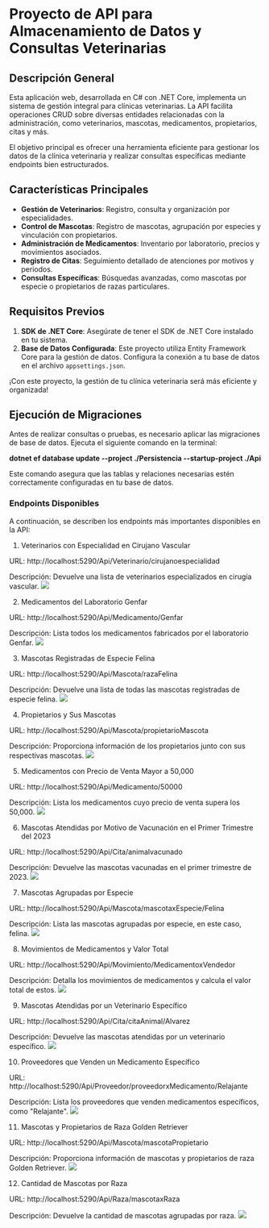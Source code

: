 ﻿# Proyecto de API para Almacenamiento de Datos y Consultas Veterinarias

## Descripción General

Esta aplicación web, desarrollada en C# con .NET Core, implementa un sistema de gestión integral para clínicas veterinarias. La API facilita operaciones CRUD sobre diversas entidades relacionadas con la administración, como veterinarios, mascotas, medicamentos, propietarios, citas y más.

El objetivo principal es ofrecer una herramienta eficiente para gestionar los datos de la clínica veterinaria y realizar consultas específicas mediante endpoints bien estructurados.

## Características Principales

- **Gestión de Veterinarios**: Registro, consulta y organización por especialidades.
- **Control de Mascotas**: Registro de mascotas, agrupación por especies y vinculación con propietarios.
- **Administración de Medicamentos**: Inventario por laboratorio, precios y movimientos asociados.
- **Registro de Citas**: Seguimiento detallado de atenciones por motivos y periodos.
- **Consultas Específicas**: Búsquedas avanzadas, como mascotas por especie o propietarios de razas particulares.

## Requisitos Previos

1. **SDK de .NET Core**: Asegúrate de tener el SDK de .NET Core instalado en tu sistema.
2. **Base de Datos Configurada**: Este proyecto utiliza Entity Framework Core para la gestión de datos. Configura la conexión a tu base de datos en el archivo `appsettings.json`.

¡Con este proyecto, la gestión de tu clínica veterinaria será más eficiente y organizada!


## Ejecución de Migraciones

Antes de realizar consultas o pruebas, es necesario aplicar las migraciones de base de datos. Ejecuta el siguiente comando en la terminal:

**dotnet ef database update --project ./Persistencia --startup-project ./Api**

Este comando asegura que las tablas y relaciones necesarias estén correctamente configuradas en tu base de datos.

### Endpoints Disponibles

A continuación, se describen los endpoints más importantes disponibles en la API:

1. Veterinarios con Especialidad en Cirujano Vascular

URL: http://localhost:5290/Api/Veterinario/cirujanoespecialidad

Descripción: Devuelve una lista de veterinarios especializados en cirugía vascular.
![](./img/image-1.png)


2. Medicamentos del Laboratorio Genfar

URL: http://localhost:5290/Api/Medicamento/Genfar

Descripción: Lista todos los medicamentos fabricados por el laboratorio Genfar.
![](./img/image-2.png)

3. Mascotas Registradas de Especie Felina

URL: http://localhost:5290/Api/Mascota/razaFelina

Descripción: Devuelve una lista de todas las mascotas registradas de especie felina.
![](./img/image-3.png)


4. Propietarios y Sus Mascotas

URL: http://localhost:5290/Api/Mascota/propietarioMascota

Descripción: Proporciona información de los propietarios junto con sus respectivas mascotas.
![](./img/image-4.png)

5. Medicamentos con Precio de Venta Mayor a 50,000

URL: http://localhost:5290/Api/Medicamento/50000

Descripción: Lista los medicamentos cuyo precio de venta supera los 50,000.
![](./img/image-5.png)

6. Mascotas Atendidas por Motivo de Vacunación en el Primer Trimestre del 2023

URL: http://localhost:5290/Api/Cita/animalvacunado

Descripción: Devuelve las mascotas vacunadas en el primer trimestre de 2023.
![](./img/image-6.png)

7. Mascotas Agrupadas por Especie

URL: http://localhost:5290/Api/Mascota/mascotaxEspecie/Felina

Descripción: Lista las mascotas agrupadas por especie, en este caso, felina.
![](./img/image-7.png)

8. Movimientos de Medicamentos y Valor Total

URL: http://localhost:5290/Api/Movimiento/MedicamentoxVendedor

Descripción: Detalla los movimientos de medicamentos y calcula el valor total de estos.
![](./img/image-8.png)

9. Mascotas Atendidas por un Veterinario Específico

URL: http://localhost:5290/Api/Cita/citaAnimal/Alvarez

Descripción: Devuelve las mascotas atendidas por un veterinario específico.
![](./img/image-9.png)

10. Proveedores que Venden un Medicamento Específico

URL: http://localhost:5290/Api/Proveedor/proveedorxMedicamento/Relajante

Descripción: Lista los proveedores que venden medicamentos específicos, como "Relajante".
![](./img/image-10.png)

11. Mascotas y Propietarios de Raza Golden Retriever

URL: http://localhost:5290/Api/Mascota/mascotaPropietario

Descripción: Proporciona información de mascotas y propietarios de raza Golden Retriever.
![](./img/image-11.png)

12. Cantidad de Mascotas por Raza

URL: http://localhost:5290/Api/Raza/mascotaxRaza

Descripción: Devuelve la cantidad de mascotas agrupadas por raza.
![](./img/image-12.png)




